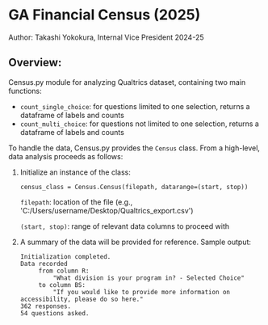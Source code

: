 # GA Financial Census (2025)
Author: Takashi Yokokura, Internal Vice President 2024-25

## Overview: 
Census.py module for analyzing Qualtrics dataset, containing two main functions:
* `count_single_choice`: for questions limited to one selection, returns a dataframe of labels and counts 
* `count_multi_choice`: for questions not limited to one selection, returns a dataframe of labels and counts

To handle the data, Census.py provides the `Census` class. From a high-level, data analysis proceeds as follows:
1. Initialize an instance of the class:
   ```
   census_class = Census.Census(filepath, datarange=(start, stop))
   ```
    `filepath`: location of the file (e.g., 'C:/Users/username/Desktop/Qualtrics_export.csv')
   
    `(start, stop)`: range of relevant data columns to proceed with
2. A summary of the data will be provided for reference. Sample output:
   ```
   Initialization completed.
   Data recorded
	    from column R: 
		    "What division is your program in? - Selected Choice"
	    to column BS: 
		    "If you would like to provide more information on accessibility, please do so here."
   362 responses.
   54 questions asked.
   ```
